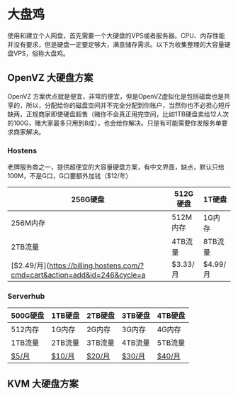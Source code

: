 
# 大盘鸡

使用和建立个人网盘，首先需要一个大硬盘的VPS或者服务器。CPU、内存性能并没有要求，但是硬盘一定要足够大，满意储存需求。以下为收集整理的大容量硬盘VPS，俗称大盘鸡。

## OpenVZ 大硬盘方案

OpenVZ 方案优点就是便宜，非常的便宜，但是OpenVZ虚拟化是包括磁盘也是共享的，所以，分配给你的磁盘空间并不完全分配到你账户，当然你也不必担心短斤缺两，正规商家即使硬盘超售（赌你不会真正用完空间，比如1TB硬盘卖给12人次的100G，赌大家最多只用到8成），也会给你解决。只是有可能需要你发服务单要求商家解决。

### Hostens
老牌服务商之一，提供超便宜的大容量硬盘方案，有中文界面，缺点，默认只给100M，不是G口，G口要额外加钱（$12/年）

| 256G硬盘 | 512G硬盘 | 1T硬盘 |
|----------|---------|-------|
| 256M内存 | 512M内存 | 1G内存 |
| 2TB流量 | 4TB流量 | 8TB流量 |
| [$2.49/月](https://billing.hostens.com/?cmd=cart&action=add&id=246&cycle=a | $3.33/月 | $4.99/月  |


### Serverhub

| 500G硬盘 | 1TB硬盘 | 2TB硬盘 | 3TB硬盘 | 4TB硬盘 |
|---------|--------|---------|--------|--------|
| 512内存 | 1G内存 | 2G内存 | 3G内存 | 4G内存  |
| 1TB流量 | 2TB流量 | 3TB流量  | 4TB流量  | 5TB流量 |
| [$5/月](http://my.serverhub.com/aff.php?aff=171&pid=613) | [$10/月](http://my.serverhub.com/aff.php?aff=171&pid=614) | [$20/月](http://my.serverhub.com/aff.php?aff=171&pid=615) | [$30/月](http://my.serverhub.com/aff.php?aff=171&pid=616) | [$40/月](http://my.serverhub.com/aff.php?aff=171&pid=617) |


## KVM 大硬盘方案


<!--stackedit_data:
eyJoaXN0b3J5IjpbLTEzNjM1OTY2MDQsMTQ5NDYzMjc0LDEyMz
MyNTAwNzQsMTA1NDE4NTY2OSwtMTUwMjU0NzA4OCwxODI1MTMx
Njg4LC03MTIwODIzMV19
-->